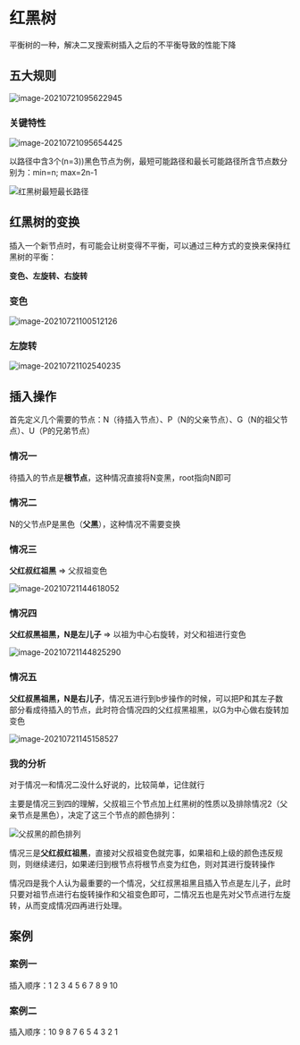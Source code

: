 # 红黑树

平衡树的一种，解决二叉搜索树插入之后的不平衡导致的性能下降

##  五大规则

![image-20210721095622945](C:\Users\Administrator\AppData\Roaming\Typora\typora-user-images\image-20210721095622945.png)

### 关键特性

![image-20210721095654425](C:\Users\Administrator\AppData\Roaming\Typora\typora-user-images\image-20210721095654425.png)

以路径中含3个(n=3))黑色节点为例，最短可能路径和最长可能路径所含节点数分别为：min=n; max=2n-1

![红黑树最短最长路径](C:\Users\Administrator\Desktop\自学前端\算法与数据结构\js-data-structures-and-algorithms-master\assets\doc\红黑树最短最长路径.png)

## 红黑树的变换

插入一个新节点时，有可能会让树变得不平衡，可以通过三种方式的变换来保持红黑树的平衡：

**变色、左旋转、右旋转**

### 变色

![image-20210721100512126](C:\Users\Administrator\AppData\Roaming\Typora\typora-user-images\image-20210721100512126.png)

### 左旋转

![image-20210721102540235](C:\Users\Administrator\AppData\Roaming\Typora\typora-user-images\image-20210721102540235.png)

## 插入操作

首先定义几个需要的节点：N（待插入节点）、P（N的父亲节点）、G（N的祖父节点）、U（P的兄弟节点）

### 情况一

待插入的节点是**根节点**，这种情况直接将N变黑，root指向N即可

### 情况二

N的父节点P是黑色（**父黑**），这种情况不需要变换

### 情况三

**父红叔红祖黑** => 父叔祖变色

![image-20210721144618052](C:\Users\Administrator\AppData\Roaming\Typora\typora-user-images\image-20210721144618052.png)

### 情况四

**父红叔黑祖黑，N是左儿子** => 以祖为中心右旋转，对父和祖进行变色

![image-20210721144825290](C:\Users\Administrator\AppData\Roaming\Typora\typora-user-images\image-20210721144825290.png)

### 情况五

**父红叔黑祖黑，N是右儿子**，情况五进行到b步操作的时候，可以把P和其左子数部分看成待插入的节点，此时符合情况四的父红叔黑祖黑，以G为中心做右旋转加变色

![image-20210721145158527](C:\Users\Administrator\AppData\Roaming\Typora\typora-user-images\image-20210721145158527.png)

### 我的分析

对于情况一和情况二没什么好说的，比较简单，记住就行

主要是情况三到四的理解，父叔祖三个节点加上红黑树的性质以及排除情况2（父亲节点是黑色），决定了这三个节点的颜色排列：

![父叔黑的颜色排列](C:\Users\Administrator\Desktop\自学前端\算法与数据结构\js-data-structures-and-algorithms-master\assets\doc\父叔黑的颜色排列.png)

情况三是**父红叔红祖黑**，直接对父叔祖变色就完事，如果祖和上级的颜色违反规则，则继续递归，如果递归到根节点将根节点变为红色，则对其进行旋转操作

情况四是我个人认为最重要的一个情况，父红叔黑祖黑且插入节点是左儿子，此时只要对祖节点进行右旋转操作和父祖变色即可，二情况五也是先对父节点进行左旋转，从而变成情况四再进行处理。

## 案例

### 案例一

插入顺序：1 2 3 4 5 6 7 8 9 10

### 案例二

插入顺序：10 9 8 7 6 5 4 3 2 1


